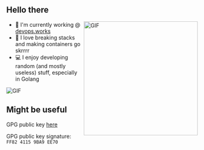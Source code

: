 ## Hello there
<img align="right" alt="GIF" src="https://github.com/eze-kiel/eze-kiel/blob/master/mi.gif?raw=true" width=300 height=300>

* :office: I'm currently working @ [devops.works](https://devops.works)
* :space_invader: I love breaking stacks and making containers go skrrrr
* :computer: I enjoy developing random (and mostly useless) stuff, especially in Golang

<img align="center" alt="GIF" src="https://github-readme-stats.vercel.app/api?username=eze-kiel&show_icons=true&theme=great-gatsby&count_private=true&hide=contribs"/>

## Might be useful

GPG public key [here](https://keybase.io/ezekiell/pgp_keys.asc)

GPG public key signature: `FF82 4115 9BA9 EE70`

